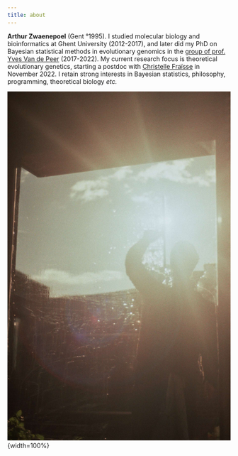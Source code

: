 ```yaml
---
title: about
---
```


**Arthur Zwaenepoel** (Gent °1995).
I studied molecular biology and bioinformatics at Ghent University (2012-2017),
and later did my PhD on Bayesian statistical methods in evolutionary genomics
in the [group of prof.  Yves Van de Peer](https://www.vandepeerlab.org/)
(2017-2022).
My current research focus is theoretical evolutionary genetics, starting a
postdoc with [Christelle Fraïsse](https://sites.google.com/view/cfraisserios)
in November 2022.
I retain strong interests in Bayesian statistics, philosophy, programming,
theoretical biology *etc.*

![](img/me3.jpg){width=100%}
